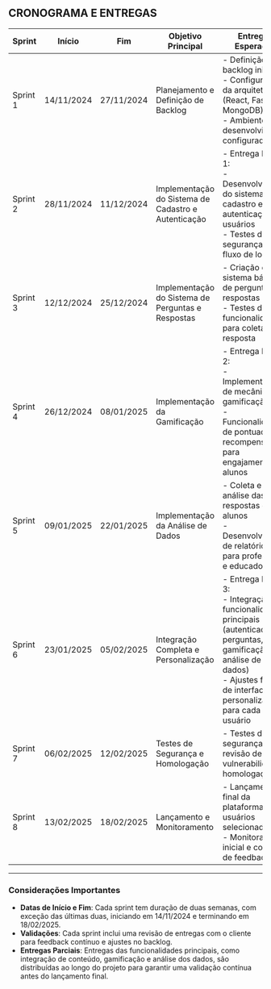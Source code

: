 ## CRONOGRAMA E ENTREGAS

| Sprint     | Início       | Fim         | Objetivo Principal                        | Entregas Esperadas                                                                                                                                                 | Validação do Cliente                                  |
|------------|--------------|-------------|-------------------------------------------|--------------------------------------------------------------------------------------------------------------------------------------------------------------------|------------------------------------------------------|
| Sprint 1   | 14/11/2024   | 27/11/2024  | Planejamento e Definição de Backlog       | - Definição do backlog inicial <br> - Configuração da arquitetura (React, FastAPI, MongoDB) <br> - Ambiente de desenvolvimento configurado                        | Revisão do backlog e confirmação de prioridade       |
| Sprint 2   | 28/11/2024   | 11/12/2024  | Implementação do Sistema de Cadastro e Autenticação | - Entrega Parcial 1: <br> - Desenvolvimento do sistema de cadastro e autenticação de usuários <br> - Testes de segurança e fluxo de login | Validação do sistema de autenticação e ajuste de fluxo |
| Sprint 3   | 12/12/2024   | 25/12/2024  | Implementação do Sistema de Perguntas e Respostas | - Criação de um sistema básico de perguntas e respostas <br> - Testes de funcionalidade para coleta de resposta                                                  | Feedback sobre usabilidade e ajustes nas perguntas   |
| Sprint 4   | 26/12/2024   | 08/01/2025  | Implementação da Gamificação              | - Entrega Parcial 2: <br> - Implementação de mecânicas de gamificação <br> - Funcionalidades de pontuação e recompensas para engajamento dos alunos               | Feedback sobre motivação e ajustes nas mecânicas de gamificação |
| Sprint 5   | 09/01/2025   | 22/01/2025  | Implementação da Análise de Dados         | - Coleta e análise das respostas dos alunos <br> - Desenvolvimento de relatórios para professores e educadores                                                    | Validação das análises e feedback sobre a utilidade dos dados |
| Sprint 6   | 23/01/2025   | 05/02/2025  | Integração Completa e Personalização      | - Entrega Parcial 3: <br> - Integração das funcionalidades principais (autenticação, perguntas, gamificação e análise de dados) <br> - Ajustes finais de interface e personalização para cada usuário | Validação do sistema integrado e feedback sobre experiência do usuário |
| Sprint 7   | 06/02/2025   | 12/02/2025  | Testes de Segurança e Homologação         | - Testes de segurança finais, revisão de vulnerabilidades, homologação                                                                                          | Feedback sobre estabilidade e segurança              |
| Sprint 8   | 13/02/2025   | 18/02/2025  | Lançamento e Monitoramento               | - Lançamento final da plataforma para usuários selecionados <br> - Monitoramento inicial e coleta de feedbacks                                                  | Ajustes finais com base no feedback dos usuários     |

---

### Considerações Importantes

- **Datas de Início e Fim**: Cada sprint tem duração de duas semanas, com exceção das últimas duas, iniciando em 14/11/2024 e terminando em 18/02/2025.
- **Validações**: Cada sprint inclui uma revisão de entregas com o cliente para feedback contínuo e ajustes no backlog.
- **Entregas Parciais**: Entregas das funcionalidades principais, como integração de conteúdo, gamificação e análise dos dados, são distribuídas ao longo do projeto para garantir uma validação contínua antes do lançamento final.
